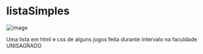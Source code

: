 # listaSimples
![image](https://github.com/Bruno23111/listaSimples/assets/81599298/47c16e97-c027-4986-a476-66c8c3bf1608)

Uma lista em html e css de alguns jogos feita durante intervalo na faculdade UNISAGRADO
